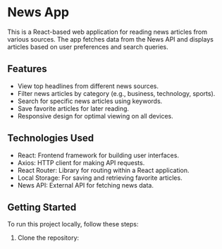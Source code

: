 # News App

This is a React-based web application for reading news articles from various sources. The app fetches data from the News API and displays articles based on user preferences and search queries.

## Features

- View top headlines from different news sources.
- Filter news articles by category (e.g., business, technology, sports).
- Search for specific news articles using keywords.
- Save favorite articles for later reading.
- Responsive design for optimal viewing on all devices.

## Technologies Used

- React: Frontend framework for building user interfaces.
- Axios: HTTP client for making API requests.
- React Router: Library for routing within a React application.
- Local Storage: For saving and retrieving favorite articles.
- News API: External API for fetching news data.

## Getting Started

To run this project locally, follow these steps:

1. Clone the repository:

